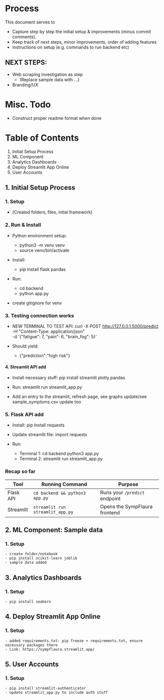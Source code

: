 # Process
This document serves to 
- Capture step by step the initial setup & improvements (minus commit comments).
- Keep track of next steps, minor improvements, order of adding features
- Instructions on setup (e.g. commands to run backend etc)


## NEXT STEPS:
- Web scraping investigation as step
    - (Replace sample data with ...)
- Branding/UX

# Misc. Todo
- Construct proper readme format when done

# Table of Contents
1. Initial Setup Process
2. ML Component 
3. Analytics Dashboards
4. Deploy Streamlit App Online
5. User Accounts


## 1. Initial Setup Process

### 1. Setup
- (Created folders, files, intial framework)


### 2.  Run & Install
- Python environment setup: 
    - python3 -m venv venv 
    - source venv/bin/activate

- Install: 
    - pip install flask pandas

- Run: 
    - cd backend
    - python app.py

- create gitignore for venv


### 3.  Testing connection works
- NEW TERMINAL TO TEST API:
curl -X POST http://127.0.0.1:5000/predict \
  -H "Content-Type: application/json" \
  -d '{"fatigue": 7, "pain": 6, "brain_fog": 5}'

- Should yield: 
    - {"prediction":"high risk"}


#### 4. Streamlit API add
- Install necessary stuff: pip install streamlit plotly pandas
- Run: streamlit run streamlit_app.py

- Add an entry to the streamlit, refresh page, see graphs update/see sample_symptoms.csv update too

### 5. Flask API add
- Install: pip install requests
- Update streamlit file: import requests 

- Run:   
    - Terminal 1: cd backend python3 app.py
    - Terminal 2: streamlit run streamlit_app.py


### Recap so far

| Tool         | Running Command                  | Purpose                       |
| ------------ | -------------------------------- | ----------------------------- |
| Flask API | `cd backend && python3 app.py`   | Runs your `/predict` endpoint |
| Streamlit | `streamlit run streamlit_app.py` | Opens the SympFlaura frontend |



## 2. ML Component: Sample data
### 1. Setup
    - create folder/notebook
    - pip install scikit-learn joblib
    - sample data added

## 3. Analytics Dashboards
### 1. Setup
    - pip install seaborn



## 4. Deploy Streamlit App Online
### 1. Setup
    - added requirements.txt: pip freeze > requirements.txt, ensure necessary packages there
    - Link: https://sympflaura.streamlit.app/ 



## 5. User Accounts
### 1. Setup 
    - pip install streamlit-authenticator
    - update streamlit_app.py to include auth stuff

